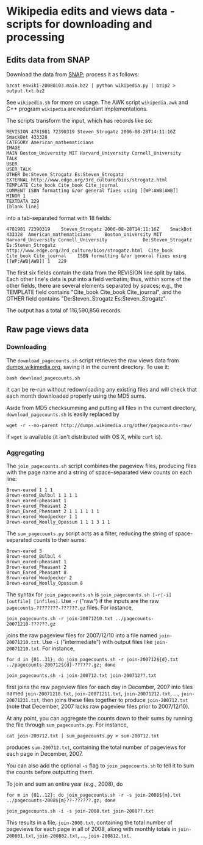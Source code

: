 # Wikipedia edits and views data - scripts for downloading and processing #

## Edits data from SNAP ##
Download the data from [SNAP](http://snap.stanford.edu/data/wiki-meta.html); process it as follows:

    bzcat enwiki-20080103.main.bz2 | python wikipedia.py | bzip2 > output.txt.bz2 

See `wikipedia.sh` for more on usage.  The AWK script `wikipedia.awk` and C++ program `wikipedia` are redundant implementations.

The scripts transform the input, which has records like so:

    REVISION 4781981 72390319 Steven_Strogatz 2006-08-28T14:11:16Z SmackBot 433328
    CATEGORY American_mathematicians
    IMAGE
    MAIN Boston_University MIT Harvard_University Cornell_University
    TALK
    USER
    USER_TALK
    OTHER De:Steven_Strogatz Es:Steven_Strogatz
    EXTERNAL http://www.edge.org/3rd_culture/bios/strogatz.html
    TEMPLATE Cite_book Cite_book Cite_journal
    COMMENT ISBN formatting &/or general fixes using [[WP:AWB|AWB]]
    MINOR 1
    TEXTDATA 229
    [blank line]

into a tab-separated format with 18 fields:

    4781981	72390319	Steven_Strogatz	2006-08-28T14:11:16Z	SmackBot	433328	American_mathematicians		Boston_University MIT Harvard_University Cornell_University				De:Steven_Strogatz Es:Steven_Strogatz	http://www.edge.org/3rd_culture/bios/strogatz.html	Cite_book Cite_book Cite_journal	ISBN formatting &/or general fixes using [[WP:AWB|AWB]]	1	229

The first six fields contain the data from the REVISION line split by tabs.  Each other line's data is put into a field verbatim; thus, within some of the other fields, there are several elements separated by spaces; e.g., the TEMPLATE field contains "Cite\_book Cite\_book Cite\_journal", and the OTHER field contains "De:Steven\_Strogatz Es:Steven\_Strogatz".

The output has a total of 116,590,856 records.

## Raw page views data ##

### Downloading ###
The `download_pagecounts.sh` script retrieves the raw views data from [dumps.wikimedia.org](http://dumps.wikimedia.org/other/pagecounts-raw/), saving it in the current directory.  To use it:

    bash download_pagecounts.sh

It can be re-run without redownloading any existing files and will check that each month downloaded properly using the MD5 sums.

Aside from MD5 checksumming and putting all files in the current directory, `download_pagecounts.sh` is easily replaced by

    wget -r --no-parent http://dumps.wikimedia.org/other/pagecounts-raw/

if `wget` is available (it isn't distributed with OS X, while `curl` is).

### Aggregating ###
The `join_pagecounts.sh` script combines the pageview files, producing files with the page name and a string of space-separated view counts on each line:

    Brown-eared 1 1 1
    Brown-eared_Bulbul 1 1 1 1
    Brown_eared-pheasant 1
    Brown-eared_Pheasant 2
    Brown_Eared_Pheasant 2 1 1 1 1 1 1
    Brown-eared_Woodpecker 1 1
    Brown-eared_Woolly_Opossum 1 1 1 3 1 1

The `sum_pagecounts.py` script acts as a filter, reducing the string of space-separated counts to their sums:

    Brown-eared 3
    Brown-eared_Bulbul 4
    Brown_eared-pheasant 1
    Brown-eared_Pheasant 2
    Brown_Eared_Pheasant 8
    Brown-eared_Woodpecker 2
    Brown-eared_Woolly_Opossum 8

The syntax for `join_pagecounts.sh` is `join_pagecounts.sh [-r|-i] [outfile] [infiles]`.  Use `-r` ("raw") if the inputs are the raw `pagecounts-????????-??????.gz` files.  For instance,

    join_pagecounts.sh -r join-20071210.txt ../pagecounts-20071210-??????.gz

joins the raw pageview files for 2007/12/10 into a file named `join-20071210.txt`.  Use `-i` ("intermediate") with output files like `join-20071210.txt`.  For instance,

    for d in {01..31}; do join_pagecounts.sh -r join-200712${d}.txt ../pagecounts-200712${d}-??????.gz; done
    
    join_pagecounts.sh -i join-200712.txt join-200712??.txt
    
first joins the raw pageview files for each day in December, 2007 into files named `join-20071210.txt`, `join-20071211.txt`, `join-20071212.txt`, ..., `join-20071231.txt`, then joins these files together to produce `join-200712.txt` (note that December, 2007 lacks raw pageview files prior to 2007/12/10).

At any point, you can aggregate the counts down to their sums by running the file through `sum_pagecounts.py`.  For instance,

    cat join-200712.txt | sum_pagecounts.py > sum-200712.txt

produces `sum-200712.txt`, containing the total number of pageviews for each page in December, 2007.

You can also add the optional `-s` flag to `join_pagecounts.sh` to tell it to sum the counts before outputting them.

To join and sum an entire year (e.g., 2008), do

    for m in {01..12}; do join_pagecounts.sh -r -s join-2008${m}.txt ../pagecounts-2008${m}??-??????.gz; done
    
    join_pagecounts.sh -i -s join-2008.txt join-2008??.txt
    
This results in a file, `join-2008.txt`, containing the total number of pageviews for each page in all of 2008, along with monthly totals in `join-200801.txt`, `join-200802.txt`, ..., `join-200812.txt`.


